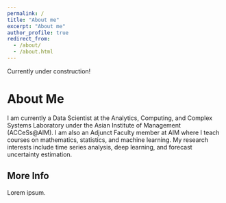 ```yaml
---
permalink: /
title: "About me"
excerpt: "About me"
author_profile: true
redirect_from: 
  - /about/
  - /about.html
---
```


Currently under construction!

About Me
======
I am currently a Data Scientist at the Analytics, Computing, and Complex Systems Laboratory under the Asian Institute of Management (ACCeSs@AIM). I am also an Adjunct Faculty member at AIM where I teach courses on mathematics, statistics, and machine learning. My research interests include time series analysis, deep learning, and forecast uncertainty estimation.

More Info
------
Lorem ipsum.